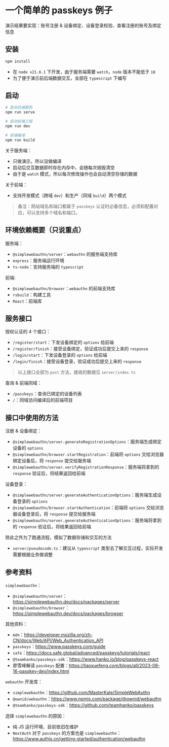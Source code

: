 # 一个简单的 passkeys 例子

演示结果要实现：账号注册 & 设备绑定、设备登录校验、查看注册的账号及绑定信息

## 安装

```bash
npm install
```

-   在 `node v21.6.1` 下开发，由于服务端需要 `watch`，`node` 版本不能低于 `18`
-   为了便于演示前后端数据交互，全部在 `typescript` 下编写

## 启动

```bash
# 启动后端服务
npm run serve

# 启动前端工程
npm run dev

# 前端编译
npm run build
```

关于服务端：

-   只做演示，所以没做编译
-   启动后交互数据即时存在内存中，会随每次销毁清空
-   由于是 `watch` 模式，所以每次修改操作也会自动清空存储的数据

关于前端：

-   支持开发模式（跨域 `dev`）和生产（同域 `build`）两个模式

> 备注：网站域名和端口都属于 `passkeys` 认证时必备信息，必须和配置对应，可以支持多个域名和端口。

## 环境依赖概要（只说重点）

服务端：

-   `@simplewebauthn/server`：`webauthn` 的服务端支持库
-   `express`：服务端运行环境
-   `ts-node`：支持服务端的 `typescript`

前端:

-   `@simplewebauthn/browser`：`webauthn` 的前端支持库
-   `rsbuild`：构建工具
-   `React`：前端库

## 服务接口

授权认证的 4 个接口：

-   `/register/start`：下发设备绑定的 `options` 给前端
-   `/register/finish`：接受设备绑定，验证成功后提交上来的 `response`
-   `/login/start`：下发设备登录的 `options` 给前端
-   `/login/finish`：接受设备登录，验证成功后提交上来的 `response`

> 以上接口全部为 `post` 方法，接收的数据见 `server/index.ts`

查询 & 前端同域：

-   `/passkeys`：查询已绑定的设备列表
-   `/`：同域访问编译后的前端项目

## 接口中使用的方法

注册 & 设备绑定：

-   `@simplewebauthn/server.generateRegistrationOptions`：服务端生成绑定设备的 `options`
-   `@simplewebauthn/browser.startRegistration`：前端将 `options` 交给浏览器绑定设备后，将 `response` 提交给服务端
-   `@simplewebauthn/server.verifyRegistrationResponse`：服务端将拿到的 `response` 验证后，将结果返回给前端

设备登录：

-   `@simplewebauthn/server.generateAuthenticationOptions`：服务端生成设备登录的 `options`
-   `@simplewebauthn/browser.startAuthentication`：前端将 `options` 交给浏览器设备登录后，将 `response` 提交给服务端
-   `@simplewebauthn/server.generateAuthenticationOptions`：服务端将拿到的 `response` 验证后，将结果返回给前端

除此之外为了跑通流程，模拟了数据存储和交互的方法

-   `server/pseudocode.ts`：建议从 `typescript` 类型去了解交互过程，实际开发需要根据业务做调整

## 参考资料

`simplewebauthn`：

-   `@simplewebauthn/server`：https://simplewebauthn.dev/docs/packages/server
-   `@simplewebauthn/browser`：https://simplewebauthn.dev/docs/packages/browser

其他资料：

-   `mdn`：https://developer.mozilla.org/zh-CN/docs/Web/API/Web_Authentication_API
-   `passkeys`：https://www.passkeys.com/guide
-   `safe`：https://docs.safe.global/advanced/passkeys/tutorials/react
-   `@teamhanko/passkeys-sdk`：https://www.hanko.io/blog/passkeys-react
-   廖雪峰解读 `passkeys` 配置：https://liaoxuefeng.com/blogs/all/2023-08-16-passkey-dev/index.html

`webauthn` 开发库：

-   `simplewebauthn`：https://github.com/MasterKale/SimpleWebAuthn
-   `@ownid/webauthn`：https://www.npmjs.com/package/@ownid/webauthn
-   `@teamhanko/passkeys-sdk`：https://github.com/teamhanko/passkeys

选择 `simplewebauthn` 的原因：

-   纯 JS 运行环境、目前依旧在维护
-   `NextAuth` 对于 `passkeys` 的方案也是 `simplewebauthn`：https://www.authjs.cn/getting-started/authentication/webauthn
